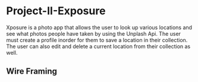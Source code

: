 # Project-II-Exposure

Xposure is a photo app that allows the user to look up various locations and see what photos people have taken by using the Unplash Api. The user must create a profile inorder for them to save a location in their collection. The user can also edit and delete a current location from their collection as well. 

## Wire Framing 
